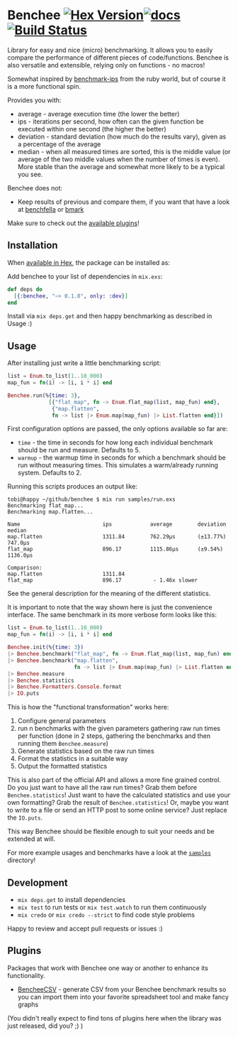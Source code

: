 # Benchee [![Hex Version](https://img.shields.io/hexpm/v/benchee.svg)](https://hex.pm/packages/benchee)[![docs](https://img.shields.io/badge/docs-hexpm-blue.svg)](https://hexdocs.pm/benchee/)[![Build Status](https://travis-ci.org/PragTob/benchee.svg?branch=travis)](https://travis-ci.org/PragTob/benchee)

Library for easy and nice (micro) benchmarking. It allows you to easily compare the performance of different pieces of code/functions. Benchee is also versatile and extensible, relying only on functions - no macros!

Somewhat inspired by [benchmark-ips](https://github.com/evanphx/benchmark-ips) from the ruby world, but of course it is a more functional spin.

Provides you with:

* average   - average execution time (the lower the better)
* ips       - iterations per second, how often can the given function be executed within one second (the higher the better)
* deviation - standard deviation (how much do the results vary), given as a percentage of the average
* median    - when all measured times are sorted, this is the middle value (or average of the two middle values when the number of times is even). More stable than the average and somewhat more likely to be a typical you see.

Benchee does not:

* Keep results of previous and compare them, if you want that have a look at [benchfella](https://github.com/alco/benchfella) or [bmark](https://github.com/joekain/bmark)

Make sure to check out the [available plugins](#plugins)!

## Installation

When [available in Hex](https://hex.pm/docs/publish), the package can be installed as:

Add benchee to your list of dependencies in `mix.exs`:

```elixir
def deps do
  [{:benchee, "~> 0.1.0", only: :dev}]
end
```

Install via `mix deps.get` and then happy benchmarking as described in Usage :)

## Usage

After installing just write a little benchmarking script:

```elixir
list = Enum.to_list(1..10_000)
map_fun = fn(i) -> [i, i * i] end

Benchee.run(%{time: 3},
             [{"flat_map", fn -> Enum.flat_map(list, map_fun) end},
              {"map.flatten",
              fn -> list |> Enum.map(map_fun) |> List.flatten end}])
```

First configuration options are passed, the only options available so far are:

* `time`   - the time in seconds for how long each individual benchmark should be run and measure. Defaults to 5.
* `warmup` - the warmup time in seconds for which a benchmark should be run without measuring times. This simulates a warm/already running system. Defaults to 2.

Running this scripts produces an output like:

```
tobi@happy ~/github/benchee $ mix run samples/run.exs
Benchmarking flat_map...
Benchmarking map.flatten...

Name                          ips            average        deviation      median
map.flatten                   1311.84        762.29μs       (±13.77%)      747.0μs
flat_map                      896.17         1115.86μs      (±9.54%)       1136.0μs

Comparison:
map.flatten                   1311.84
flat_map                      896.17          - 1.46x slower
```

See the general description for the meaning of the different statistics.

It is important to note that the way shown here is just the convenience interface. The same benchmark in its more verbose form looks like this:

```elixir
list = Enum.to_list(1..10_000)
map_fun = fn(i) -> [i, i * i] end

Benchee.init(%{time: 3})
|> Benchee.benchmark("flat_map", fn -> Enum.flat_map(list, map_fun) end)
|> Benchee.benchmark("map.flatten",
                     fn -> list |> Enum.map(map_fun) |> List.flatten end)
|> Benchee.measure
|> Benchee.statistics
|> Benchee.Formatters.Console.format
|> IO.puts
```

This is how the "functional transformation" works here:

1. Configure general parameters
2. run n benchmarks with the given parameters gathering raw run times per function (done in 2 steps, gathering the benchmarks and then running them `Benchee.measure`)
3. Generate statistics based on the raw run times
4. Format the statistics in a suitable way
5. Output the formatted statistics

This is also part of the official API and allows a more fine grained control.
Do you just want to have all the raw run times? Grab them before `Benchee.statistics`! Just want to have the calculated statistics and use your own formatting? Grab the result of `Benchee.statistics`! Or, maybe you want to write to a file or send an HTTP post to some online service? Just replace the `IO.puts`.

This way Benchee should be flexible enough to suit your needs and be extended at will.

For more example usages and benchmarks have a look at the [`samples`](https://github.com/PragTob/benchee/tree/master/samples) directory!

## Development

* `mix deps.get` to install dependencies
* `mix test` to run tests or `mix test.watch` to run them continuously
* `mix credo` or `mix credo --strict` to find code style problems

Happy to review and accept pull requests or issues :)

## Plugins

Packages that work with Benchee one way or another to enhance its functionality.

* [BencheeCSV](//github.com/PragTob/benchee_csv) - generate CSV from your Benchee benchmark results so you can import them into your favorite spreadsheet tool and make fancy graphs

(You didn't really expect to find tons of plugins here when the library was just released, did you? ;) )
